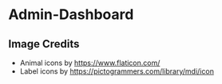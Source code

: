 # Admin-Dashboard
## Image Credits
- Animal icons by https://www.flaticon.com/
- Label icons by https://pictogrammers.com/library/mdi/icon
